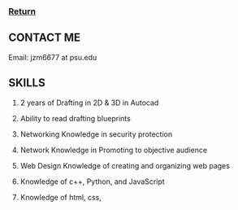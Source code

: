 ### [Return](https://jzm6677.github.io/Jay_Site/)

## CONTACT ME

Email: jzm6677 at psu.edu

## SKILLS
1. 2 years of Drafting in 2D & 3D in Autocad

1. Ability to read drafting blueprints

1. Networking Knowledge in security protection

1. Network Knowledge in Promoting to objective audience

1. Web Design Knowledge of creating and organizing web pages

1. Knowledge of c++, Python, and JavaScript

1. Knowledge of html, css, 
